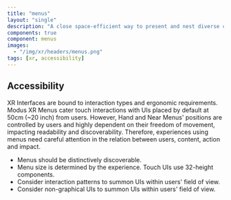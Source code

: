 ```yaml
---
title: "menus"
layout: "single"
description: "A close space-efficient way to present and nest diverse commands."
components: true
component: menus
images:
  - "/img/xr/headers/menus.png"
tags: [xr, accessibility]
---
```


## Accessibility

XR Interfaces are bound to interaction types and ergonomic requirements. Modus XR Menus cater touch interactions with UIs placed by default at 50cm (~20 inch) from users. However, Hand and Near Menus' positions are controlled by users and highly dependent on their freedom of movement, impacting readability and discoverability. Therefore, experiences using menus need careful attention in the relation between users, content, action and impact.

- Menus should be distinctively discoverable.
- Menu size is determined by the experience. Touch UIs use 32-height components.
- Consider interaction patterns to summon UIs within users' field of view.
- Consider non-graphical UIs to summon UIs within users' field of view.
